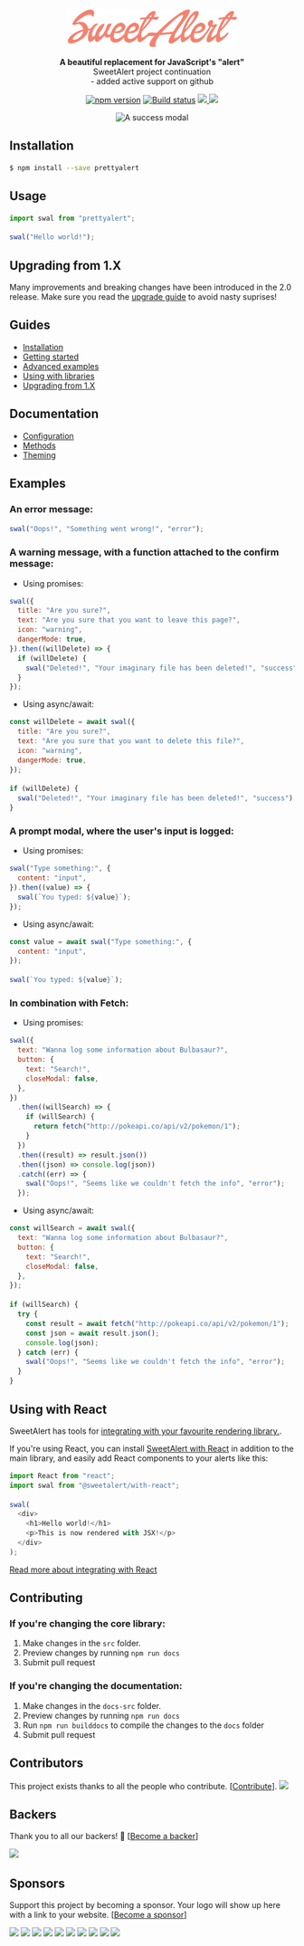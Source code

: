 <p align="center">
  <a href="http://sweetalert.js.org">
    <img alt="PrettyAlert" src="https://raw.githubusercontent.com/t4t5/sweetalert/e3c2085473a0eb5a6b022e43eb22e746380bb955/assets/logotype.png" width="300">
  </a>
</p>

<p align="center">
  <b>
    A beautiful replacement for JavaScript's "alert"
  </b>
  <br/>
  <span align="center">
    SweetAlert project continuation
    <br/>
      - added active support on github
  </span>
</p>

<p align="center">
  <a href="https://www.npmjs.com/package/prettyalert"><img src="https://img.shields.io/npm/v/prettyalert?style=flat-square" alt="npm version"></a>
  <a href="https://www.npmjs.com/package/prettyalert"><img src="https://img.shields.io/github/checks-status/CKurisu/PrettyAlert-JS/v1.0.1?style=flat-square" alt="Build status" /></a>
  <a href="https://www.npmjs.com/package/prettyalert">
    <img src="https://img.shields.io/npm/dw/prettyalert?style=flat-square" />
  </a>
  <a href="https://github.com/CKurisu/PrettyAlert-JS/blob/master/LICENSE.md">
    <img src="https://img.shields.io/npm/l/prettyalert?style=flat-square" />
  </a> 
  <!-- <a href="#backers" alt="sponsors on Open Collective"><img src="https://opencollective.com/SweetAlert/backers/badge.svg" /></a> <a href="#sponsors" alt="Sponsors on Open Collective"><img src="https://opencollective.com/SweetAlert/sponsors/badge.svg" /></a> -->
</p>

<p align="center">
  <img alt="A success modal" src="https://raw.githubusercontent.com/t4t5/sweetalert/e3c2085473a0eb5a6b022e43eb22e746380bb955/assets/swal.gif">
</p>

## Installation

```bash
$ npm install --save prettyalert
```

## Usage

```javascript
import swal from "prettyalert";

swal("Hello world!");
```

## Upgrading from 1.X

Many improvements and breaking changes have been introduced in the 2.0 release. Make sure you read the [upgrade guide](https://sweetalert.js.org/guides/#upgrading-from-1x) to avoid nasty suprises!

## Guides

- [Installation](https://sweetalert.js.org/guides/#installation)
- [Getting started](https://sweetalert.js.org/guides/#getting-started)
- [Advanced examples](https://sweetalert.js.org/guides/#advanced-examples)
- [Using with libraries](https://sweetalert.js.org/guides/#using-with-libraries)
- [Upgrading from 1.X](https://sweetalert.js.org/guides/#upgrading-from-1x)

## Documentation

- [Configuration](https://sweetalert.js.org/docs/#configuration)
- [Methods](https://sweetalert.js.org/docs/#methods)
- [Theming](https://sweetalert.js.org/docs/#theming)

## Examples

### An error message:

```javascript
swal("Oops!", "Something went wrong!", "error");
```

### A warning message, with a function attached to the confirm message:

- Using promises:

```javascript
swal({
  title: "Are you sure?",
  text: "Are you sure that you want to leave this page?",
  icon: "warning",
  dangerMode: true,
}).then((willDelete) => {
  if (willDelete) {
    swal("Deleted!", "Your imaginary file has been deleted!", "success");
  }
});
```

- Using async/await:

```javascript
const willDelete = await swal({
  title: "Are you sure?",
  text: "Are you sure that you want to delete this file?",
  icon: "warning",
  dangerMode: true,
});

if (willDelete) {
  swal("Deleted!", "Your imaginary file has been deleted!", "success");
}
```

### A prompt modal, where the user's input is logged:

- Using promises:

```javascript
swal("Type something:", {
  content: "input",
}).then((value) => {
  swal(`You typed: ${value}`);
});
```

- Using async/await:

```javascript
const value = await swal("Type something:", {
  content: "input",
});

swal(`You typed: ${value}`);
```

### In combination with Fetch:

- Using promises:

```javascript
swal({
  text: "Wanna log some information about Bulbasaur?",
  button: {
    text: "Search!",
    closeModal: false,
  },
})
  .then((willSearch) => {
    if (willSearch) {
      return fetch("http://pokeapi.co/api/v2/pokemon/1");
    }
  })
  .then((result) => result.json())
  .then((json) => console.log(json))
  .catch((err) => {
    swal("Oops!", "Seems like we couldn't fetch the info", "error");
  });
```

- Using async/await:

```javascript
const willSearch = await swal({
  text: "Wanna log some information about Bulbasaur?",
  button: {
    text: "Search!",
    closeModal: false,
  },
});

if (willSearch) {
  try {
    const result = await fetch("http://pokeapi.co/api/v2/pokemon/1");
    const json = await result.json();
    console.log(json);
  } catch (err) {
    swal("Oops!", "Seems like we couldn't fetch the info", "error");
  }
}
```

## Using with React

SweetAlert has tools for [integrating with your favourite rendering library.](https://sweetalert.js.org/guides/#using-with-libraries).

If you're using React, you can install [SweetAlert with React](https://www.npmjs.com/package/@sweetalert/with-react) in addition to the main library, and easily add React components to your alerts like this:

```javascript
import React from "react";
import swal from "@sweetalert/with-react";

swal(
  <div>
    <h1>Hello world!</h1>
    <p>This is now rendered with JSX!</p>
  </div>
);
```

[Read more about integrating with React](https://sweetalert.js.org/guides/#using-react)

## Contributing

### If you're changing the core library:

1. Make changes in the `src` folder.
2. Preview changes by running `npm run docs`
3. Submit pull request

### If you're changing the documentation:

1. Make changes in the `docs-src` folder.
2. Preview changes by running `npm run docs`
3. Run `npm run builddocs` to compile the changes to the `docs` folder
4. Submit pull request

## Contributors

This project exists thanks to all the people who contribute. [[Contribute](https://github.com/t4t5/sweetalert#contributing)].
<a href="https://github.com/t4t5/sweetalert/graphs/contributors"><img src="https://opencollective.com/SweetAlert/contributors.svg?width=890&button=false" /></a>

## Backers

Thank you to all our backers! 🙏 [[Become a backer](https://opencollective.com/SweetAlert#backer)]

<a href="https://opencollective.com/SweetAlert#backers" target="_blank"><img src="https://opencollective.com/SweetAlert/backers.svg?width=890"></a>

## Sponsors

Support this project by becoming a sponsor. Your logo will show up here with a link to your website. [[Become a sponsor](https://opencollective.com/SweetAlert#sponsor)]

<a href="https://opencollective.com/SweetAlert/sponsor/0/website" target="_blank"><img src="https://opencollective.com/SweetAlert/sponsor/0/avatar.svg"></a>
<a href="https://opencollective.com/SweetAlert/sponsor/1/website" target="_blank"><img src="https://opencollective.com/SweetAlert/sponsor/1/avatar.svg"></a>
<a href="https://opencollective.com/SweetAlert/sponsor/2/website" target="_blank"><img src="https://opencollective.com/SweetAlert/sponsor/2/avatar.svg"></a>
<a href="https://opencollective.com/SweetAlert/sponsor/3/website" target="_blank"><img src="https://opencollective.com/SweetAlert/sponsor/3/avatar.svg"></a>
<a href="https://opencollective.com/SweetAlert/sponsor/4/website" target="_blank"><img src="https://opencollective.com/SweetAlert/sponsor/4/avatar.svg"></a>
<a href="https://opencollective.com/SweetAlert/sponsor/5/website" target="_blank"><img src="https://opencollective.com/SweetAlert/sponsor/5/avatar.svg"></a>
<a href="https://opencollective.com/SweetAlert/sponsor/6/website" target="_blank"><img src="https://opencollective.com/SweetAlert/sponsor/6/avatar.svg"></a>
<a href="https://opencollective.com/SweetAlert/sponsor/7/website" target="_blank"><img src="https://opencollective.com/SweetAlert/sponsor/7/avatar.svg"></a>
<a href="https://opencollective.com/SweetAlert/sponsor/8/website" target="_blank"><img src="https://opencollective.com/SweetAlert/sponsor/8/avatar.svg"></a>
<a href="https://opencollective.com/SweetAlert/sponsor/9/website" target="_blank"><img src="https://opencollective.com/SweetAlert/sponsor/9/avatar.svg"></a>
